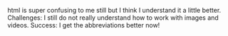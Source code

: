 html is super confusing to me still but I think I understand it a little better.
Challenges:
I still do not really understand how to work with images and videos.
Success:
I get the abbreviations better now!
